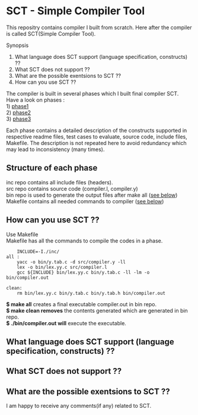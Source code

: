 
# SCT - Simple Compiler Tool
This repositry contains compiler I built from scratch. Here after the compiler is called SCT(Simple Compiler Tool).<br/>

Synopsis <br/>
1) What language does SCT support (language specification, constructs) ??
2) What SCT does not support ??
3) What are the possible exentsions to SCT ??
4) How can you use SCT ??

The compiler is built in several phases which I built final compiler SCT.  <br/>
Have a look on phases : <br/>
	1) [phase1](phases/phase1) <br/>
	2) [phase2](phases/phase2) <br/>
	3) [phase3](phases/phase3) <br/>	
	
Each phase contains a detailed description of the constructs supported in respective readme files, test cases to evaluate, source code, include files, Makefile. The description is not repeated here to avoid redundancy which may lead to inconsistency (many times). <br/>

## Structure of each phase
inc repo contains all include files (headers). <br/>
src repo contains source code (compiler.l, compiler.y) <br/>
bin repo is used to generate the output files after make all ([see below](##How-can-you-use-SCT)) <br/>
Makefile contains all needed commands to compiler ([see below](##How-can-you-use-SCT)) <br/>

## How can you use SCT ??
Use Makefile <br/>
Makefile has all the commands to compile the codes in a phase. <br/>

		INCLUDE=-I./inc/
	all :
		yacc -o bin/y.tab.c -d src/compiler.y -ll 
		lex -o bin/lex.yy.c src/compiler.l 
		gcc ${INCLUDE} bin/lex.yy.c bin/y.tab.c -ll -lm -o bin/compiler.out
		
	clean:
		rm bin/lex.yy.c bin/y.tab.c bin/y.tab.h bin/compiler.out
		
**$ make all** creates a final executable compiler.out in bin repo. <br/>
**$ make clean removes** the contents generated which are generated in bin repo. <br/>
**$ ./bin/compiler.out will** execute the executable. <br/>




## What language does SCT support (language specification, constructs) ??


## What SCT does not support ??


## What are the possible exentsions to SCT ??


I am happy to receive any comments(if any) related to SCT. <br/>

